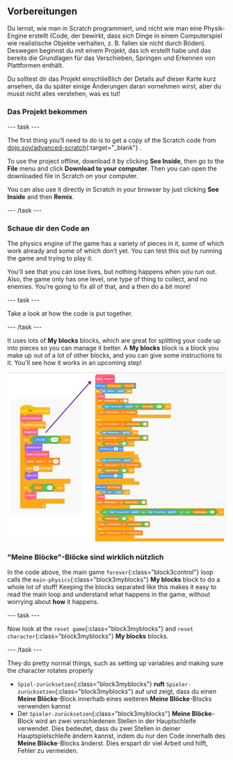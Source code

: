 ## Vorbereitungen

Du lernst, wie man in Scratch programmiert, und nicht wie man eine Physik-Engine erstellt (Code, der bewirkt, dass sich Dinge in einem Computerspiel wie realistische Objekte verhalten, z. B. fallen sie nicht durch Böden). Deswegen beginnst du mit einem Projekt, das ich erstellt habe und das bereits die Grundlagen für das Verschieben, Springen und Erkennen von Plattformen enthält.

Du solltest dir das Projekt einschließlich der Details auf dieser Karte kurz ansehen, da du später einige Änderungen daran vornehmen wirst, aber du musst nicht alles verstehen, was es tut!

### Das Projekt bekommen

\--- task \---

The first thing you’ll need to do is to get a copy of the Scratch code from [dojo.soy/advanced-scratch](http://dojo.soy/advanced-scratch){:target="_blank"} .

To use the project offline, download it by clicking **See Inside**, then go to the **File** menu and click **Download to your computer**. Then you can open the downloaded file in Scratch on your computer.

You can also use it directly in Scratch in your browser by just clicking **See Inside** and then **Remix**.

\--- /task \---

### Schaue dir den Code an

The physics engine of the game has a variety of pieces in it, some of which work already and some of which don’t yet. You can test this out by running the game and trying to play it.

You'll see that you can lose lives, but nothing happens when you run out. Also, the game only has one level, one type of thing to collect, and no enemies. You’re going to fix all of that, and a then do a bit more!

\--- task \---

Take a look at how the code is put together.

\--- /task \---

It uses lots of **My blocks** blocks, which are great for splitting your code up into pieces so you can manage it better. A **My blocks** block is a block you make up out of a lot of other blocks, and you can give some instructions to it. You'll see how it works in an upcoming step!

![](images/setup2and3.png)

### "Meine Blöcke"-Blöcke sind wirklich nützlich

In the code above, the main game `forever`{:class="block3control"} loop calls the `main-physics`{:class="block3myblocks"} **My blocks** block to do a whole lot of stuff! Keeping the blocks separated like this makes it easy to read the main loop and understand what happens in the game, without worrying about **how** it happens.

\--- task \---

Now look at the `reset game`{:class="block3myblocks"} and `reset character`{:class="block3myblocks"} **My blocks** blocks.

\--- /task \---

They do pretty normal things, such as setting up variables and making sure the character rotates properly

- `Spiel-zurücksetzen`{:class="block3myblocks"} **ruft** `Spieler-zurücksetzen`{:class="block3myblocks"} auf und zeigt, dass du einen **Meine Blöcke**-Block innerhalb eines weiteren **Meine Blöcke**-Blocks verwenden kannst
- Der `Spieler-zurücksetzen`{:class="block3myblocks"} **Meine Blöcke**-Block wird an zwei verschiedenen Stellen in der Hauptschleife verwendet. Dies bedeutet, dass du zwei Stellen in deiner Hauptspielschleife ändern kannst, indem du nur den Code innerhalb des **Meine Blöcke**-Blocks änderst. Dies erspart dir viel Arbeit und hilft, Fehler zu vermeiden.